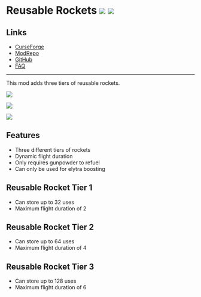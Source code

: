 <!-- modrinth_exclude.start -->

# Reusable Rockets ![](http://cf.way2muchnoise.eu/full_414249_downloads.svg) ![](http://cf.way2muchnoise.eu/versions/414249.svg)

## Links
- [CurseForge](https://www.curseforge.com/minecraft/mc-mods/reusable-rockets)
- [ModRepo](https://modrepo.de/minecraft/reusable_rockets/overview)
- [GitHub](https://github.com/henkelmax/reusable-rockets)
- [FAQ](https://modrepo.de/minecraft/reusable_rockets/faq)

---

<!-- modrinth_exclude.end -->

This mod adds three tiers of reusable rockets.

![](https://media2.giphy.com/media/gOPRRgeh5ccrMKsKdK/giphy.gif)

![](https://media2.giphy.com/media/kO1jM2EUudSqjInVNl/giphy.gif)

![](https://media1.giphy.com/media/WmnBG6zopNRcKWpPIA/giphy.gif)

## Features

- Three different tiers of rockets
- Dynamic flight duration
- Only requires gunpowder to refuel
- Can only be used for elytra boosting

## Reusable Rocket Tier 1

- Can store up to 32 uses
- Maximum flight duration of 2

## Reusable Rocket Tier 2

- Can store up to 64 uses
- Maximum flight duration of 4

## Reusable Rocket Tier 3

- Can store up to 128 uses
- Maximum flight duration of 6